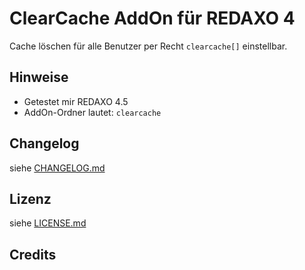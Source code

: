 ClearCache AddOn für REDAXO 4
=============================

Cache löschen für alle Benutzer per Recht `clearcache[]` einstellbar.

Hinweise
--------

* Getestet mir REDAXO 4.5
* AddOn-Ordner lautet: `clearcache`

Changelog
---------

siehe [CHANGELOG.md](CHANGELOG.md)

Lizenz
------

siehe [LICENSE.md](LICENSE.md)

Credits
-------

<Credits>

